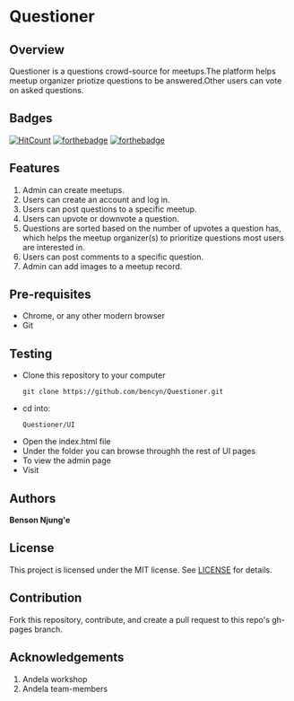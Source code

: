 # Questioner

Overview
--------
Questioner is a questions crowd-source for meetups.The platform helps meetup organizer priotize questions to be answered.Other users can vote on asked questions.

Badges
------
[![HitCount](http://hits.dwyl.io/bencyn/https://github.com/bencyn/Questioner.svg)](http://hits.dwyl.io/bencyn/https://github.com/bencyn/Questioner)
[![forthebadge](https://forthebadge.com/images/badges/uses-html.svg)](https://forthebadge.com)
[![forthebadge](https://forthebadge.com/images/badges/uses-css.svg)](https://forthebadge.com)

Features
------
1. Admin can create meetups.
2. Users can create an account and log in.
3. Users can post questions to a specific meetup.
4. Users can upvote or downvote a question.
5. Questions are sorted based on the number of upvotes a question has, which helps the meetup organizer(s) to prioritize questions most     users are interested in.
6. Users can post comments to a specific question.
7. Admin can add images to a meetup record.

Pre-requisites
-------------
- Chrome, or any other modern browser
- Git

Testing
----------------
- Clone this repository to your computer
    ```
    git clone https://github.com/bencyn/Questioner.git
    ```
- cd into:
    ```
    Questioner/UI
    ```
- Open the index.html file
- Under the folder you can browse throughh the rest of UI pages
- To view the admin page 
- Visit 

Authors
----------------
**Benson Njung'e** 

License
----------
This project is licensed under the MIT license. See [LICENSE](https://github.com/kathy254/Questioner-UI/blob/master/LICENSE) for details.

Contribution
---------------
Fork this repository, contribute, and create a pull request to this repo's gh-pages branch.

Acknowledgements
-----------------
1. Andela workshop
2. Andela team-members
